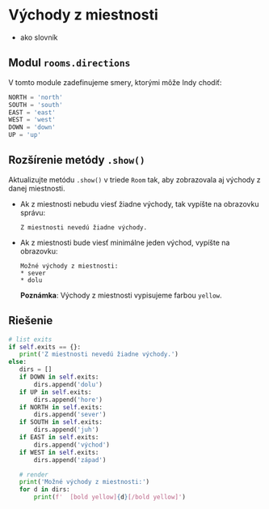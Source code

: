 # Východy z miestnosti

* ako slovník


## Modul `rooms.directions`

V tomto module zadefinujeme smery, ktorými môže Indy chodiť:

```python
NORTH = 'north'
SOUTH = 'south'
EAST = 'east'
WEST = 'west'
DOWN = 'down'
UP = 'up'
```


## Rozšírenie metódy `.show()`

Aktualizujte metódu `.show()` v triede `Room` tak, aby zobrazovala aj východy z danej miestnosti.

* Ak z miestnosti nebudu viesť žiadne východy, tak vypíšte na obrazovku správu:

   ```
   Z miestnosti nevedú žiadne východy.
   ```

* Ak z miestnosti bude viesť minimálne jeden východ, vypíšte na obrazovku:

   ```
   Možné východy z miestnosti:
   * sever
   * dolu
   ```

   **Poznámka**: Východy z miestnosti vypisujeme farbou `yellow`.


## Riešenie

```python
# list exits
if self.exits == {}:
   print('Z miestnosti nevedú žiadne východy.')
else:
   dirs = []
   if DOWN in self.exits:
       dirs.append('dolu')
   if UP in self.exits:
       dirs.append('hore')
   if NORTH in self.exits:
       dirs.append('sever')
   if SOUTH in self.exits:
       dirs.append('juh')
   if EAST in self.exits:
       dirs.append('východ')
   if WEST in self.exits:
       dirs.append('západ')

   # render
   print('Možné východy z miestnosti:')
   for d in dirs:
       print(f'  [bold yellow]{d}[/bold yellow]')
```
